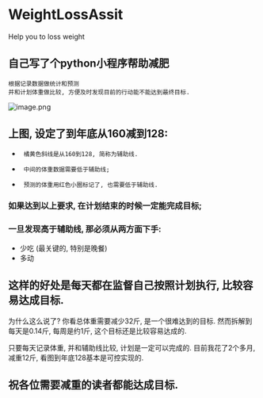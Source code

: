 # WeightLossAssit
Help you to loss weight

## 自己写了个python小程序帮助减肥
    根据记录数据做统计和预测
    并和计划体重做比较, 方便及时发现目前的行动能不能达到最终目标.
![image.png](https://upload-images.jianshu.io/upload_images/4638003-5a1a641c548a1cfc.png?imageMogr2/auto-orient/strip%7CimageView2/2/w/1240)
## 上图, 设定了到年底从160减到128:
-      橘黄色斜线是从160到128, 简称为辅助线.
-      中间的体重数据需要低于辅助线;
-      预测的体重用红色小圈标记了, 也需要低于辅助线.

### 如果达到以上要求, 在计划结束的时候一定能完成目标; 
### 一旦发现高于辅助线, 那必须从两方面下手:
- 少吃 (最关键的, 特别是晚餐)
- 多动 

## 这样的好处是每天都在监督自己按照计划执行, 比较容易达成目标.
  为什么这么说了? 你看总体重需要减少32斤, 是一个很难达到的目标.
  然而拆解到每天是0.14斤, 每周是约1斤, 这个目标还是比较容易达成的.

只要每天记录体重, 并和辅助线比较, 计划是一定可以完成的.
目前我花了2个多月, 减重12斤, 看图到年底128基本是可控实现的.

## 祝各位需要减重的读者都能达成目标.

